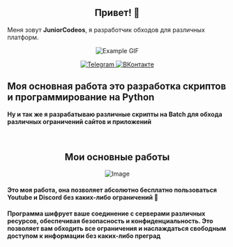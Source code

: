 <div align="center">
  <h2><b> Привет! 👋</b></h2>
</div>




Меня зовут **JuniorCodeos**, я разработчик обходов для различных платформ.

<p align="center">
  <img src="https://steamuserimages-a.akamaihd.net/ugc/958603887331757558/D1E9FAB08630AFD6CB06EE7B719338B00BCEACBC/?imw=512&imh=219&ima=fit&impolicy=Letterbox&imcolor=%23000000&letterbox=true" alt="Example GIF">
</p>

<p align="center">
  <a href="https://t.me/juniorcodeos">
    <img src="https://img.shields.io/badge/Telegram-2CA5E0?style=for-the-badge&logo=telegram&logoColor=white" alt="Telegram">
  </a>
  <a href="https://vk.com/your_vk_link">
    <img src="https://img.shields.io/badge/ВКонтакте-0077FF?style=for-the-badge&logo=vk&logoColor=white" alt="ВКонтакте">
  </a>
</p>

<div align="left">
  <h2>
    <b>Моя основная работа это разработка скриптов и программирование на Python</b>
  </h2>
</div>

<div align="left">
  <p>
    <b>Ну и так же я разрабатываю различные скрипты на Batch для обхода различных ограничений сайтов и приложений</b>
  </p>
</div>

<br>

<div align="center">
  <p>
    <h2>
      <b>Мои основные работы</b>
    </h2>
  </p>
</div>

<div align="center">
  <img src="https://i.imgur.com/dvtdiLI.png" alt="Image">
  <div align="left">
    <h4><b>Это моя работа, она позволяет абсолютно бесплатно пользоваться Youtube и Discord без каких-либо ограничений 🎉</b></h4>
  </div>
</div>

<div align="left">
  <h4><b>Программа шифрует ваше соединение с серверами различных ресурсов, обеспечивая безопасность и конфиденциальность. Это позволяет вам обходить все ограничения и наслаждаться свободным доступом к информации без каких-либо преград</b></h4>
</div>









